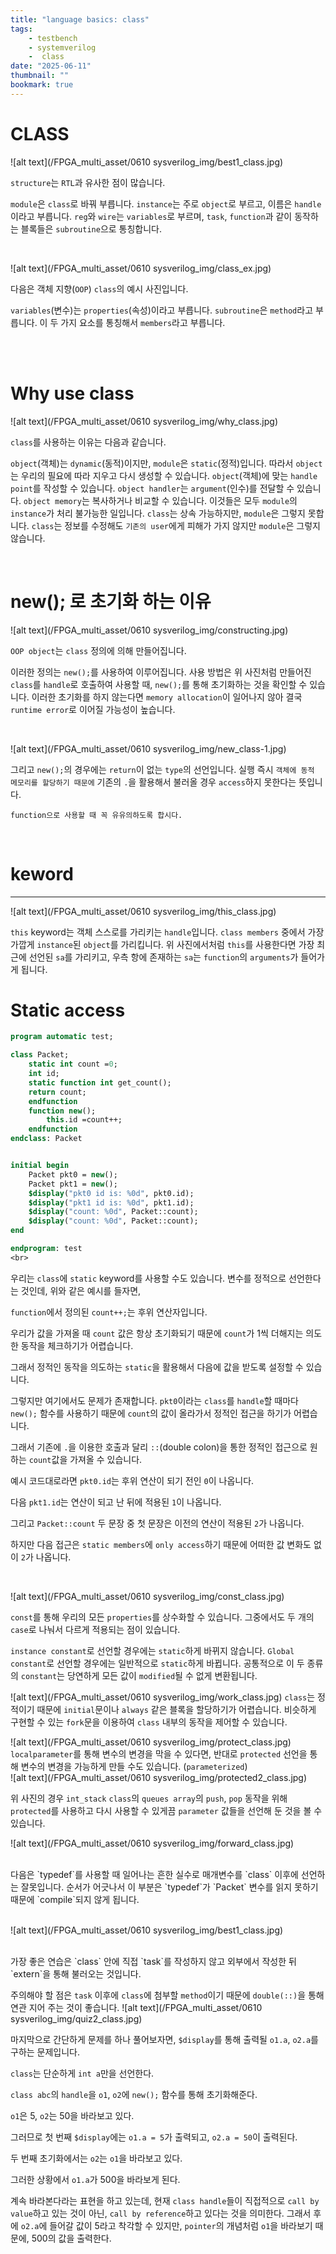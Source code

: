 ```yaml
---
title: "language basics: class"
tags:
    - testbench
    - systemverilog
    -  class
date: "2025-06-11"
thumbnail: ""
bookmark: true
---
```



# CLASS

![alt text](/FPGA_multi_asset/0610 sysverilog_img/best1_class.jpg)

`structure`는 `RTL`과 유사한 점이 많습니다.

 `module`은 `class`로 바꿔 부릅니다.
 `instance`는 주로 `object`로 부르고, 이름은 `handle`이라고 부릅니다.
 `reg`와 `wire`는 `variables`로 부르며, `task`, `function`과 같이 동작하는 블록들은 `subroutine`으로 통칭합니다.

<br>

![alt text](/FPGA_multi_asset/0610 sysverilog_img/class_ex.jpg)



다음은 객체 지향(`OOP`) `class`의 예시 사진입니다.

 `variables`(변수)는 `properties`(속성)이라고 부릅니다.
 `subroutine`은 `method`라고 부릅니다.
 이 두 가지 요소를 통칭해서 `members`라고 부릅니다.

<br>
<br>

# Why use class 

![alt text](/FPGA_multi_asset/0610 sysverilog_img/why_class.jpg)

`class`를 사용하는 이유는 다음과 같습니다.

 `object`(객체)는 `dynamic`(동적)이지만, `module`은 `static`(정적)입니다. 따라서 `object`는 우리의 필요에 따라 지우고 다시 생성할 수 있습니다.
 `object`(객체)에 맞는 `handle point`를 작성할 수 있습니다.
 `object handler`는 `argument`(인수)를 전달할 수 있습니다.
 `object memory`는 복사하거나 비교할 수 있습니다.
 이것들은 모두 `module`의 `instance`가 처리 불가능한 일입니다.
 `class`는 상속 가능하지만, `module`은 그렇지 못합니다.
 `class`는 정보를 수정해도 `기존의 user`에게 피해가 가지 않지만 `module`은 그렇지 않습니다.

<br>

# new(); 로 초기화 하는 이유

![alt text](/FPGA_multi_asset/0610 sysverilog_img/constructing.jpg)



`OOP object`는 `class` 정의에 의해 만들어집니다.

 이러한 정의는 `new();`를 사용하여 이루어집니다.
 사용 방법은 위 사진처럼 만들어진 `class`를 `handle`로 호출하여 사용할 때, `new();`를 통해 초기화하는 것을 확인할 수 있습니다.
 이러한 초기화를 하지 않는다면 `memory allocation`이 일어나지 않아 결국 `runtime error`로 이어질 가능성이 높습니다.

<br>


![alt text](/FPGA_multi_asset/0610 sysverilog_img/new_class-1.jpg)



그리고 `new();`의 경우에는 `return`이 없는 `type`의 선언입니다. 실행 즉시 `객체에 동적 메모리를 할당하기 때문에` 기존의 `.`을 활용해서 불러올 경우 `access`하지 못한다는 뜻입니다.

`function으로 사용할 때 꼭 유유의하도록 합시다.`

<br >

#  keword
---
![alt text](/FPGA_multi_asset/0610 sysverilog_img/this_class.jpg)

 `this` keyword는 객체 스스로를 가리키는 `handle`입니다.
 `class members` 중에서 가장 가깝게 `instance`된 `object`를 가리킵니다.
 위 사진에서처럼 `this`를 사용한다면 가장 최근에 선언된 `sa`를 가리키고, 우측 항에 존재하는 `sa`는 `function`의 `arguments`가 들어가게 됩니다.

# Static access

```systemverilog
program automatic test;

class Packet;
    static int count =0;
    int id;
    static function int get_count();
    return count;
    endfunction
    function new();
        this.id =count++;
    endfunction
endclass: Packet


initial begin
    Packet pkt0 = new();
    Packet pkt1 = new();
    $display("pkt0 id is: %0d", pkt0.id);
    $display("pkt1 id is: %0d", pkt1.id);
    $display("count: %0d", Packet::count);
    $display("count: %0d", Packet::count);
end

endprogram: test
<br>
```
우리는 `class`에 `static` keyword를 사용할 수도 있습니다. 변수를 정적으로 선언한다는 것인데, 위와 같은 예시를 들자면,

 `function`에서 정의된 `count++;`는 후위 연산자입니다.

 우리가 값을 가져올 때 `count` 값은 항상 초기화되기 때문에 `count`가 1씩 더해지는 의도한 동작을 체크하기가 어렵습니다.

 그래서 정적인 동작을 의도하는 `static`을 활용해서 다음에 값을 받도록 설정할 수 있습니다.

 그렇지만 여기에서도 문제가 존재합니다. `pkt0`이라는 `class`를 `handle`할 때마다 `new();` 함수를 사용하기 때문에 `count`의 값이 올라가서 정적인 접근을 하기가 어렵습니다.

 그래서 기존에 `.`을 이용한 호출과 달리 `::`(double colon)을 통한 정적인 접근으로 원하는 `count`값을 가져올 수 있습니다.

 예시 코드대로라면 `pkt0.id`는 후위 연산이 되기 전인 `0`이 나옵니다.

 다음 `pkt1.id`는 연산이 되고 난 뒤에 적용된 `1`이 나옵니다.

 그리고 `Packet::count` 두 문장 중 첫 문장은 이전의 연산이 적용된 `2`가 나옵니다.

 하지만 다음 접근은 `static members`에 `only access`하기 때문에 어떠한 값 변화도 없이 `2`가 나옵니다.

<br>


![alt text](/FPGA_multi_asset/0610 sysverilog_img/const_class.jpg)

`const`를 통해 우리의 모든 `properties`를 상수화할 수 있습니다. 그중에서도 두 개의 `case`로 나눠서 다르게 적용되는 점이 있습니다.

`instance constant`로 선언할 경우에는 `static`하게 바뀌지 않습니다.
`Global constant`로 선언할 경우에는 일반적으로 `static`하게 바뀝니다.
공통적으로 이 두 종류의 `constant`는 당연하게 모든 값이 `modified`될 수 없게 변환됩니다.

![alt text](/FPGA_multi_asset/0610 sysverilog_img/work_class.jpg)
`class`는 정적이기 때문에 `initial`문이나 `always` 같은 블록을 할당하기가 어렵습니다.
비슷하게 구현할 수 있는 `fork`문을 이용하여 `class` 내부의 동작을 제어할 수 있습니다.

![alt text](/FPGA_multi_asset/0610 sysverilog_img/protect_class.jpg)
`localparameter`를 통해 변수의 변경을 막을 수 있다면, 반대로 `protected` 선언을 통해 변수의 변경을 가능하게 만들 수도 있습니다. (`parameterized`)
<br>
![alt text](/FPGA_multi_asset/0610 sysverilog_img/protected2_class.jpg)
<br>

위 사진의 경우 `int_stack` `class`의 `queues array`의 `push`, `pop` 동작을 위해 `protected`를 사용하고 다시 사용할 수 있게끔 `parameter` 값들을 선언해 둔 것을 볼 수 있습니다.
<br>

![alt text](/FPGA_multi_asset/0610 sysverilog_img/forward_class.jpg)
<br>

<br>
다음은 `typedef`를 사용할 때 일어나는 흔한 실수로 매개변수를 `class` 이후에 선언하는 잘못입니다. 순서가 어긋나서 이 부분은 `typedef`가 `Packet` 변수를 읽지 못하기 때문에 `compile`되지 않게 됩니다.
<br>
<br>

![alt text](/FPGA_multi_asset/0610 sysverilog_img/best1_class.jpg)

<br>
가장 좋은 연습은 `class` 안에 직접 `task`를 작성하지 않고 외부에서 작성한 뒤 `extern`을 통해 불러오는 것입니다.

주의해야 할 점은 `task` 이후에 `class`에 첨부할 `method`이기 때문에 `double(::)`을 통해 연관 지어 주는 것이 좋습니다.
![alt text](/FPGA_multi_asset/0610 sysverilog_img/quiz2_class.jpg)

마지막으로 간단하게 문제를 하나 풀어보자면, `$display`를 통해 출력될 `o1.a`, `o2.a`를 구하는 문제입니다.

 `class`는 단순하게 `int a`만을 선언한다.

 `class abc`의 `handle`을 `o1`, `o2`에 `new();` 함수를 통해 초기화해준다.

 `o1`은 5, `o2`는 50을 바라보고 있다.

 그러므로 첫 번째 `$display`에는 `o1.a = 5`가 출력되고, `o2.a = 50`이 출력된다.

 두 번째 초기화에서는 `o2`는 `o1`을 바라보고 있다.

 그러한 상황에서 `o1.a`가 500을 바라보게 된다.

 계속 바라본다라는 표현을 하고 있는데, 현재 `class handle`들이 직접적으로 `call by value`하고 있는 것이 아닌, `call by reference`하고 있다는 것을 의미한다.
그래서 후에 `o2.a`에 들어갈 값이 5라고 착각할 수 있지만, `pointer`의 개념처럼 `o1`을 바라보기 때문에, 500의 값을 출력한다.